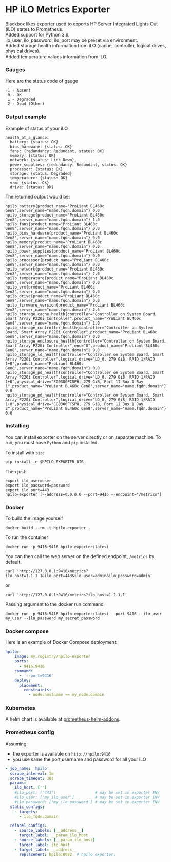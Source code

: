 # HP iLO Metrics Exporter

Blackbox likes exporter used to exports HP Server Integrated Lights Out (iLO) states to Prometheus.  
Added support for Python 3.6.  
ilo_user, ilo_password, ilo_port may be preset via environment.  
Added storage health information from iLO (cache, controller, logical drives, physical drives).  
Added temperature values information from iLO.  

### Gauges

Here are the status code of gauge
```
-1 - Absent
 0 - OK
 1 - Degraded
 2 - Dead (Other)
```


### Output example

Example of status of your iLO
```
health_at_a_glance:
  battery: {status: OK}
  bios_hardware: {status: OK}
  fans: {redundancy: Redundant, status: OK}
  memory: {status: OK}
  network: {status: Link Down},
  power_supplies: {redundancy: Redundant, status: OK}
  processor: {status: OK}
  storage: {status: Degraded}
  temperature: {status: OK}
  vrm: {status: Ok}
  drive: {status: Ok}
```

The returned output would be:
```
hpilo_battery{product_name="ProLiant BL460c Gen8",server_name="name.fqdn.domain"} 0.0
hpilo_storage{product_name="ProLiant BL460c Gen8",server_name="name.fqdn.domain"} 1.0
hpilo_fans{product_name="ProLiant BL460c Gen8",server_name="name.fqdn.domain"} 0.0
hpilo_bios_hardware{product_name="ProLiant BL460c Gen8",server_name="name.fqdn.domain"} 0.0
hpilo_memory{product_name="ProLiant BL460c Gen8",server_name="name.fqdn.domain"} 0.0
hpilo_power_supplies{product_name="ProLiant BL460c Gen8",server_name="name.fqdn.domain"} 0.0
hpilo_processor{product_name="ProLiant BL460c Gen8",server_name="name.fqdn.domain"} 0.0
hpilo_network{product_name="ProLiant BL460c Gen8",server_name="name.fqdn.domain"} 2.0
hpilo_temperature{product_name="ProLiant BL460c Gen8",server_name="name.fqdn.domain"} 0.0
hpilo_vrm{product_name="ProLiant BL460c Gen8",server_name="name.fqdn.domain"} 0.0
hpilo_drive{product_name="ProLiant BL460c Gen8",server_name="name.fqdn.domain"} 0.0
hpilo_firmware_version{product_name="ProLiant BL460c Gen8",server_name="name.fqdn.domain"} 2.5
hpilo_storage_cache_health{controller="Controller on System Board, Smart Array P220i Controller",product_name="ProLiant BL460c Gen8",server_name="name.fqdn.domain"} 1.0
hpilo_storage_controller_health{controller="Controller on System Board, Smart Array P220i Controller",product_name="ProLiant BL460c Gen8",server_name="name.fqdn.domain"} 0.0
hpilo_storage_enclosure_health{controller="Controller on System Board, Smart Array P220i Controller",enc="0",product_name="ProLiant BL460c Gen8",server_name="name.fqdn.domain"} 0.0
hpilo_storage_ld_health{controller="Controller on System Board, Smart Array P220i Controller",logical_drive="LD_0, 279 GiB, RAID 1/RAID 1+0",product_name="ProLiant BL460c Gen8",server_name="name.fqdn.domain"} 0.0
hpilo_storage_pd_health{controller="Controller on System Board, Smart Array P220i Controller",logical_drive="LD_0, 279 GiB, RAID 1/RAID 1+0",physical_drive="EG0300FCSPH, 279 GiB, Port 1I Box 1 Bay 1",product_name="ProLiant BL460c Gen8",server_name="name.fqdn.domain"} 0.0
hpilo_storage_pd_health{controller="Controller on System Board, Smart Array P220i Controller",logical_drive="LD_0, 279 GiB, RAID 1/RAID 1+0",physical_drive="EG0300FCSPH, 279 GiB, Port 1I Box 1 Bay 2",product_name="ProLiant BL460c Gen8",server_name="name.fqdn.domain"} 0.0
```

### Installing

You can install exporter on the server directly or on separate machine.
To run, you must have `Python` and `pip` installed.

To install with `pip`:
```
pip install -e $HPILO_EXPORTER_DIR
```

Then just:
```
export ilo_user=user
export ilo_password=password
export ilo_port=443
hpilo-exporter [--address=0.0.0.0 --port=9416 --endpoint="/metrics"]
```


### Docker

To build the image yourself
```
docker build --rm -t hpilo-exporter .
```

To run the container
```
docker run -p 9416:9416 hpilo-exporter:latest
```

You can then call the web server on the defined endpoint, `/metrics` by default.
```
curl 'http://127.0.0.1:9416/metrics?ilo_host=1.1.1.1&ilo_port=443&ilo_user=admin&ilo_password=admin'
```
or
```
curl 'http://127.0.0.1:9416/metrics?ilo_host=1.1.1.1'
```

Passing argument to the docker run command
```
docker run -p 9416:9416 hpilo-exporter:latest --port 9416 --ilo_user my_user --ilo_password my_secret_password
```

### Docker compose

Here is an example of Docker Compose deployment:

```yml
hpilo:
    image: my.registry/hpilo-exporter
    ports:
      - 9416:9416
    command:
      - '--port=9416'
    deploy:
      placement:
        constraints:
          - node.hostname == my_node.domain
```

### Kubernetes

A helm chart is available at [prometheus-helm-addons](https://github.com/IDNT/prometheus-helm-addons).

### Prometheus config

Assuming:
- the exporter is available on `http://hpilo:9416`
- you use same the port,username and password for all your iLO

```yml
- job_name: 'hpilo'
  scrape_interval: 1m
  scrape_timeout: 30s
  params: 
    ilo_host: ['']
    #ilo_port: ['443']                 # may be set in exporter ENV
    #ilo_user: ['my_ilo_user']         # may be set in exporter ENV
    #ilo_password: ['my_ilo_password'] # may be set in exporter ENV
  static_configs:
    - targets:
      - ilo_fqdn.domain

  relabel_configs:
    - source_labels: [__address__]
      target_label: __param_ilo_host
    - source_labels: [__param_ilo_host]
      target_label: ilo_host
    - target_label: __address__
      replacement: hpilo:8082  # hpilo exporter.
```


